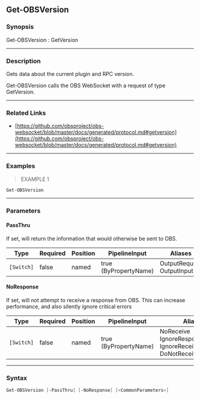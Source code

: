 Get-OBSVersion
--------------




### Synopsis
Get-OBSVersion : GetVersion



---


### Description

Gets data about the current plugin and RPC version.


Get-OBSVersion calls the OBS WebSocket with a request of type GetVersion.



---


### Related Links
* [https://github.com/obsproject/obs-websocket/blob/master/docs/generated/protocol.md#getversion](https://github.com/obsproject/obs-websocket/blob/master/docs/generated/protocol.md#getversion)





---


### Examples
> EXAMPLE 1

```PowerShell
Get-OBSVersion
```


---


### Parameters
#### **PassThru**

If set, will return the information that would otherwise be sent to OBS.






|Type      |Required|Position|PipelineInput        |Aliases                      |
|----------|--------|--------|---------------------|-----------------------------|
|`[Switch]`|false   |named   |true (ByPropertyName)|OutputRequest<br/>OutputInput|



#### **NoResponse**

If set, will not attempt to receive a response from OBS.
This can increase performance, and also silently ignore critical errors






|Type      |Required|Position|PipelineInput        |Aliases                                                                |
|----------|--------|--------|---------------------|-----------------------------------------------------------------------|
|`[Switch]`|false   |named   |true (ByPropertyName)|NoReceive<br/>IgnoreResponse<br/>IgnoreReceive<br/>DoNotReceiveResponse|





---


### Syntax
```PowerShell
Get-OBSVersion [-PassThru] [-NoResponse] [<CommonParameters>]
```
